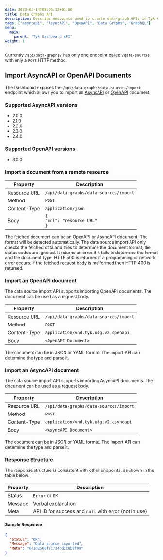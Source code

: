 ```yaml
---
date: 2023-03-14T08:00:12+01:00
title: Data Graphs API
description: Describe endpoints used to create data-graph APIs in Tyk Gateway
tags: ["asyncapi", "AsyncAPI", "OpenAPI", "Data Graphs", "GraphQL"]
menu:
  main:
    parent: "Tyk Dashboard API"
weight: 1
---
```


Currently `/api/data-graphs/` has only one endpoint called `/data-sources` with only a `POST` HTTP method.

## Import AsyncAPI or OpenAPI Documents

The Dashboard exposes the `/api/data-graphs/data-sources/import` endpoint which allows you to import an [AsyncAPI](https://www.asyncapi.com/docs/reference/specification/v3.0.0) or [OpenAPI](https://swagger.io/specification/) document.

### Supported AsyncAPI versions

- 2.0.0
- 2.1.0
- 2.2.0
- 2.3.0
- 2.4.0

### Supported OpenAPI versions

- 3.0.0

### Import a document from a remote resource

| **Property** | **Description**                         |
| ------------ | --------------------------------------- |
| Resource URL | `/api/data-graphs/data-sources/import`  |
| Method       | `POST`                                  |
| Content-Type | `application/json`                      |
| Body         | `{`<br/>`"url": "resource URL"`<br/>`}` |

The fetched document can be an OpenAPI or AsyncAPI document. The format will be detected automatically. The data source import API only checks the fetched data and tries to determine the document format, the status codes are ignored.
It returns an error if it fails to determine the format and the document type. HTTP 500 is returned if a programming or network error occurs. If the fetched request body is malformed then HTTP 400 is returned.

### Import an OpenAPI document

The data source import API supports importing OpenAPI documents. The document can be used as a request body.

| **Property** | **Description**                        |
| ------------ | -------------------------------------- |
| Resource URL | `/api/data-graphs/data-sources/import` |
| Method       | `POST`                                 |
| Content-Type | `application/vnd.tyk.udg.v2.openapi`   |
| Body         | `<OpenAPI Document>`                   |

The document can be in JSON or YAML format. The import API can determine the type and parse it.

### Import an AsyncAPI document

The data source import API supports importing AsyncAPI documents. The document can be used as a request body.

| **Property** | **Description**                        |
| ------------ | -------------------------------------- |
| Resource URL | `/api/data-graphs/data-sources/import` |
| Method       | `POST`                                 |
| Content-Type | `application/vnd.tyk.udg.v2.asyncapi`  |
| Body         | `<AsyncAPI Document>`                  |

The document can be in JSON or YAML format. The import API can determine the type and parse it.

### Response Structure

The response structure is consistent with other endpoints, as shown in the table below:

| **Property** | **Description**                                       |
| ------------ | ----------------------------------------------------- |
| Status       | `Error` or `OK`                                       |
| Message      | Verbal explanation                                    |
| Meta         | API ID for success and `null` with error (not in use) |

#### Sample Response

```json
{
  "Status": "OK",
  "Message": "Data source imported",
  "Meta": "64102568f2c734bd2c0b8f99"
}
```
